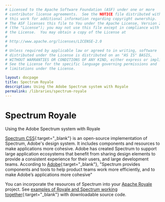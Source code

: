 ```yaml
---
# Licensed to the Apache Software Foundation (ASF) under one or more
# contributor license agreements.  See the NOTICE file distributed with
# this work for additional information regarding copyright ownership.
# The ASF licenses this file to You under the Apache License, Version 2.0
# (the "License"); you may not use this file except in compliance with
# the License.  You may obtain a copy of the License at
# 
# http://www.apache.org/licenses/LICENSE-2.0
# 
# Unless required by applicable law or agreed to in writing, software
# distributed under the License is distributed on an "AS IS" BASIS,
# WITHOUT WARRANTIES OR CONDITIONS OF ANY KIND, either express or implied.
# See the License for the specific language governing permissions and
# limitations under the License.

layout: docpage
title: Spectrum Royale
description: Using the Adobe Spectrum system with Royale
permalink: /libraries/spectrum-royale
---
```


# Spectrum Royale

Using the Adobe Spectrum system with Royale

[Spectrum CSS](https://opensource.adobe.com/spectrum-css/){:target="_blank"} is an open-source implementation of Spectrum, Adobe's design system. It includes components and resources to make applications more cohesive. Adobe has created Spectrum to support large application ecosystems that benefit from sharing design elements to provide a consistent experience for their users, and large development teams. According to [Adobe](https://spectrum.adobe.com/){:target="_blank"}, "Spectrum provides components and tools to help product teams work more efficiently, and to make Adobe’s applications more cohesive"

You can incorporate the resources of Spectrum into your [Apache Royale](https://royale.apache.org/) project. See [examples of Royale and Spectrum working together](https://unhurdle.github.io/spectrum-royale){:target="_blank"} with downloadable source code.
